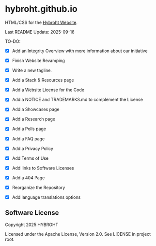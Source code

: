 # hybroht.github.io
HTML/CSS for the [Hybroht Website](https://hybroht.com).

Last README Update: 2025-09-16

TO-DO:

- [X] Add an Integrity Overview with more information about our initiative
- [X] Finish Website Revamping
- [X] Write a new tagline.
- [X] Add a Stack & Resources page
- [X] Add a Website License for the Code
- [X] Add a NOTICE and TRADEMARKS.md to complement the License
- [X] Add a Showcases page
- [X] Add a Research page
- [X] Add a Polls page
- [X] Add a FAQ page
- [X] Add a Privacy Policy
- [X] Add Terms of Use
- [X] Add links to Software Licenses
- [X] Add a 404 Page
- [X] Reorganize the Repository
- [X] Add language translations options


## Software License

Copyright 2025 HYBROHT

Licensed under the Apache License, Version 2.0. See LICENSE in project root.
